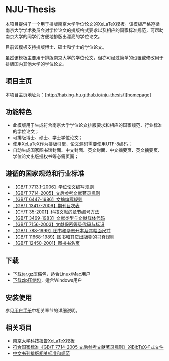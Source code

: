 # NJU-Thesis

本项目提供了一个用于排版南京大学学位论文的XeLaTeX模板。该模板严格遵循南京大学学术委员会对学位论文的排版格式要求以及相应的国家标准规范，可帮助南京大学的同学们方便地排版出漂亮的学位论文。

目前该模板支持排版博士、硕士和学士的学位论文。

虽然该模板主要用于排版南京大学的学位论文，但亦可经过简单的设置或修改用于排版国内其他大学的学位论文。

## 项目主页

本项目主页地址为：[http://haixing-hu.github.io/nju-thesis/][homepage]

[homepage]: http://haixing-hu.github.io/nju-thesis/

## 功能特色

* 此模版用于生成符合南京大学学位论文排版要求和相应的国家规范、行业标准的学位论文；
* 可排版博士、硕士、学士学位论文；
* 使用XeLaTeX作为排版引擎，论文源码需要使用UTF-8编码；
* 自动生成国家图书馆封面、中文封面、英文封面、中文摘要页、英文摘要页、学位论文出版授权书等必需页面；

## 遵循的国家规范和行业标准

* [【GB/T 7713.1-2006】学位论文编写规则][gbt7713.1-2006]
* [【GB/T 7714-2005】文后参考文献著录规则][gbt7714-2005]
* [【GB/T 6447-1986】文摘编写规则][gbt6447-1986]
* [【GB/T 13417-2009】期刊目次表][gbt13417-2009]
* [【CY/T 35-2001】科技文献的章节编号方法][cyt35-2001]
* [【GB/T 3469-1983】文献类型与文献载体代码][gbt3469-1983]
* [【GB/T 7156-2003】文献保密等级代码与标识][gbt7156-2003]
* [【GB/T 788-1999】图书和杂志开本及其幅面尺寸][gbt788-1999]
* [【GB/T 11668-1989】图书和其它出版物的书脊规则][gbt11668-1989]
* [【GB/T 12450-2001】图书书名页][gbt12450-2001]

[gbt7713.1-2006]: https://github.com/Haixing-Hu/typesetting-standard/raw/master/%E5%9B%BE%E4%B9%A6%E3%80%81%E6%9C%9F%E5%88%8A%E3%80%81%E8%AE%BA%E6%96%87%E7%9A%84%E7%BC%96%E6%8E%92/%E3%80%90GB:T%207713.1-2006%E3%80%91%E5%AD%A6%E4%BD%8D%E8%AE%BA%E6%96%87%E7%BC%96%E5%86%99%E8%A7%84%E5%88%99.pdf

[gbt7714-2005]: https://github.com/Haixing-Hu/typesetting-standard/raw/master/%E5%9B%BE%E4%B9%A6%E3%80%81%E6%9C%9F%E5%88%8A%E3%80%81%E8%AE%BA%E6%96%87%E7%9A%84%E7%BC%96%E6%8E%92/%E3%80%90GB:T%207714-2005%E3%80%91%E6%96%87%E5%90%8E%E5%8F%82%E8%80%83%E6%96%87%E7%8C%AE%E8%91%97%E5%BD%95%E8%A7%84%E5%88%99.pdf

[gbt6447-1986]: https://github.com/Haixing-Hu/typesetting-standard/raw/master/%E5%9B%BE%E4%B9%A6%E3%80%81%E6%9C%9F%E5%88%8A%E3%80%81%E8%AE%BA%E6%96%87%E7%9A%84%E7%BC%96%E6%8E%92/%E3%80%90GB:T%206447-1986%E3%80%91%E6%96%87%E6%91%98%E7%BC%96%E5%86%99%E8%A7%84%E5%88%99.pdf

[gbt13417-2009]: https://github.com/Haixing-Hu/typesetting-standard/raw/master/%E5%9B%BE%E4%B9%A6%E3%80%81%E6%9C%9F%E5%88%8A%E3%80%81%E8%AE%BA%E6%96%87%E7%9A%84%E7%BC%96%E6%8E%92/%E3%80%90GB:T%2013417-2009%E3%80%91%E6%9C%9F%E5%88%8A%E7%9B%AE%E6%AC%A1%E8%A1%A8.pdf

[cyt35-2001]: https://github.com/Haixing-Hu/typesetting-standard/raw/master/%E5%9B%BE%E4%B9%A6%E3%80%81%E6%9C%9F%E5%88%8A%E3%80%81%E8%AE%BA%E6%96%87%E7%9A%84%E7%BC%96%E6%8E%92/%E3%80%90CY:T%2035-2001%E3%80%91%E7%A7%91%E6%8A%80%E6%96%87%E7%8C%AE%E7%9A%84%E7%AB%A0%E8%8A%82%E7%BC%96%E5%8F%B7%E6%96%B9%E6%B3%95.pdf

[gbt3469-1983]: https://github.com/Haixing-Hu/typesetting-standard/raw/master/%E5%9B%BE%E4%B9%A6%E3%80%81%E6%9C%9F%E5%88%8A%E3%80%81%E8%AE%BA%E6%96%87%E7%9A%84%E7%BC%96%E6%8E%92/%E3%80%90GB:T%203469-1983%E3%80%91%E6%96%87%E7%8C%AE%E7%B1%BB%E5%9E%8B%E4%B8%8E%E6%96%87%E7%8C%AE%E8%BD%BD%E4%BD%93%E4%BB%A3%E7%A0%81.pdf

[gbt7156-2003]: https://github.com/Haixing-Hu/typesetting-standard/raw/master/%E5%9B%BE%E4%B9%A6%E3%80%81%E6%9C%9F%E5%88%8A%E3%80%81%E8%AE%BA%E6%96%87%E7%9A%84%E7%BC%96%E6%8E%92/%E3%80%90GB:T%207156-2003%E3%80%91%E6%96%87%E7%8C%AE%E4%BF%9D%E5%AF%86%E7%AD%89%E7%BA%A7%E4%BB%A3%E7%A0%81%E4%B8%8E%E6%A0%87%E8%AF%86.pdf

[gbt788-1999]: https://github.com/Haixing-Hu/typesetting-standard/raw/master/%E5%85%B6%E4%BB%96/%E3%80%90GB:T%20788-1999%E3%80%91%E5%9B%BE%E4%B9%A6%E5%92%8C%E6%9D%82%E5%BF%97%E5%BC%80%E6%9C%AC%E5%8F%8A%E5%85%B6%E5%B9%85%E9%9D%A2%E5%B0%BA%E5%AF%B8.pdf

[gbt11668-1989]: https://github.com/Haixing-Hu/typesetting-standard/raw/master/%E5%85%B6%E4%BB%96/%E3%80%90GB:T%2011668-1989%E3%80%91%E5%9B%BE%E4%B9%A6%E5%92%8C%E5%85%B6%E5%AE%83%E5%87%BA%E7%89%88%E7%89%A9%E7%9A%84%E4%B9%A6%E8%84%8A%E8%A7%84%E5%88%99.pdf

[gbt12450-2001]: https://github.com/Haixing-Hu/typesetting-standard/raw/master/%E5%85%B6%E4%BB%96/%E3%80%90GB:T%2012450-2001%E3%80%91%E5%9B%BE%E4%B9%A6%E4%B9%A6%E5%90%8D%E9%A1%B5.pdf

## 下载

* [下载tar.gz压缩包][targz]，适合Linux/Mac用户
* [下载zip压缩包][zip]，适合Windows用户

[targz]: https://github.com/Haixing-Hu/nju-thesis/tarball/master
[zip]: https://github.com/Haixing-Hu/nju-thesis/zipball/master

## 安装使用

参见[用户手册][manual]中相关章节的详细说明。

[manual]: https://raw.github.com/Haixing-Hu/nju-thesis/master/manual/njuthesis-manual.pdf

## 相关项目

* [南京大学科技报告XeLaTeX模板][nju-report]
* [符合国家标准《GB/T 7714-2005 文后参考文献著录规则》的BibTeX样式文件][gbt7714-2005-bst]
* [中文书刊排版相关标准和规范][typesetting-standard]

[nju-report]: https://github.com/Haixing-Hu/nju-report
[gbt7714-2005-bst]: https://github.com/Haixing-Hu/GBT7714-2005-BibTeX-Style
[typesetting-standard]: https://github.com/Haixing-Hu/typesetting-standard

